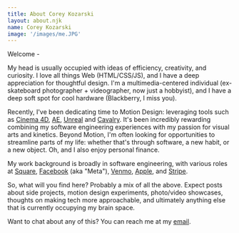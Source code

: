 ```yaml
---
title: About Corey Kozarski
layout: about.njk
name: Corey Kozarski
image: '/images/me.JPG'
---
```


Welcome -

My head is usually occupied with ideas of efficiency, creativity, and curiosity. I love all things Web (HTML/CSS/JS), and I have a deep appreciation for thoughtful design. I'm a multimedia-centered individual (ex-skateboard photographer + videographer, now just a hobbyist), and I have a deep soft spot for cool hardware (Blackberry, I miss you).

Recently, I've been dedicating time to Motion Design: leveraging tools such as [Cinema 4D](https://www.maxon.net/en/cinema-4d), [AE](https://www.adobe.com/products/aftereffects.html), [Unreal](https://www.unrealengine.com/en-US) and [Cavalry](https://cavalry.scenegroup.co). It's been incredibly rewarding combining my software engineering experiences with my passion for visual arts and kinetics. Beyond Motion, I'm often looking for opportunities to streamline parts of my life: whether that's through software, a new habit, or a new object. Oh, and I also enjoy personal finance.

My work background is broadly in software engineering, with various roles at [Square](https://square.com), [Facebook](https://www.meta.com) (aka "Meta"), [Venmo](https://www.venmo.com), [Apple](https://www.apple.com), and [Stripe](https://www.stripe.com).

So, what will you find here? Probably a mix of all the above. Expect posts about side projects, motion design experiments, photo/video showcases, thoughts on making tech more approachable, and ultimately anything else that is currently occupying my brain space.

Want to chat about any of this? You can reach me at my [email](mailto:coreykozarski@gmail.com).
